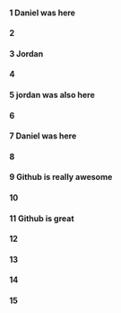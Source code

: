 #### 1 Daniel was here
#### 2
#### 3 Jordan
#### 4
#### 5 jordan was also here
#### 6
#### 7 Daniel was here
#### 8
#### 9 Github is really awesome
#### 10
#### 11 Github is great
#### 12
#### 13
#### 14
#### 15